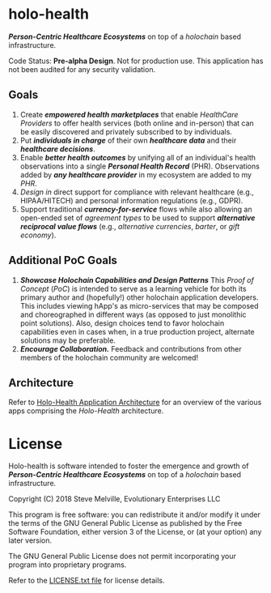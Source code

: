 # holo-health
_**Person-Centric Healthcare Ecosystems**_ on top of a _holochain_ based infrastructure.

Code Status: **Pre-alpha Design**. Not for production use. This application has not been audited for any security validation.

## Goals
   1. Create _**empowered health marketplaces**_ that enable _HealthCare Providers_ to offer health services (both online and in-person) that can be easily discovered and privately subscribed to by individuals.
   1. Put _**individuals in charge**_ of their own **_healthcare data_** and their _**healthcare decisions**_.
   1. Enable _**better health outcomes**_ by unifying all of an individual's health observations into a single _**Personal Health Record**_ (PHR). Observations added by _**any healthcare provider**_ in my ecosystem are added to my _PHR_.
   1. _Design in_ direct support for compliance with relevant healthcare (e.g., HIPAA/HITECH) and personal information regulations (e.g., GDPR). 
   1. Support traditional _**currency-for-service**_ flows while also allowing an open-ended set of _agreement types_ to be used to support _**alternative reciprocal value flows**_ (e.g., _alternative currencies_, _barter_, or _gift economy_). 
   
## Additional PoC Goals   
   1. _**Showcase Holochain Capabilities and Design Patterns**_ This _Proof of Concept_ (_PoC_) is intended to serve as a learning vehicle for both its primary author and (hopefully!) other holochain application developers. This includes viewing hApp's as micro-services that may be composed and choreographed in different ways (as opposed to just monolithic point solutions). Also, design choices tend to favor holochain capabilities even in cases when, in a true production project, alternate solutions may be preferable.
   1. _**Encourage Collaboration.**_ Feedback and contributions from other members of the holochain community are welcomed!

## Architecture
Refer to [Holo-Health Application Architecture](holo-health-app-architecture.md) for an overview of the various apps comprising the _Holo-Health_ architecture.

# License

Holo-health is software intended to foster the emergence and growth of _**Person-Centric Healthcare Ecosystems**_ on top of a _holochain_ based infrastructure.

Copyright (C) 2018  Steve Melville, Evolutionary Enterprises LLC

This program is free software: you can redistribute it and/or modify it under the terms of the GNU General Public License as published by the Free Software Foundation, either version 3 of the License, or (at your option) any later version. 

The GNU General Public License does not permit incorporating your program into proprietary programs. 

Refer to the [LICENSE.txt file](LICENSE.txt) for license details.
